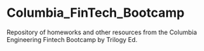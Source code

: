 # Columbia_FinTech_Bootcamp
Repository of homeworks and other resources from the Columbia Engineering Fintech Bootcamp by Trilogy Ed.
